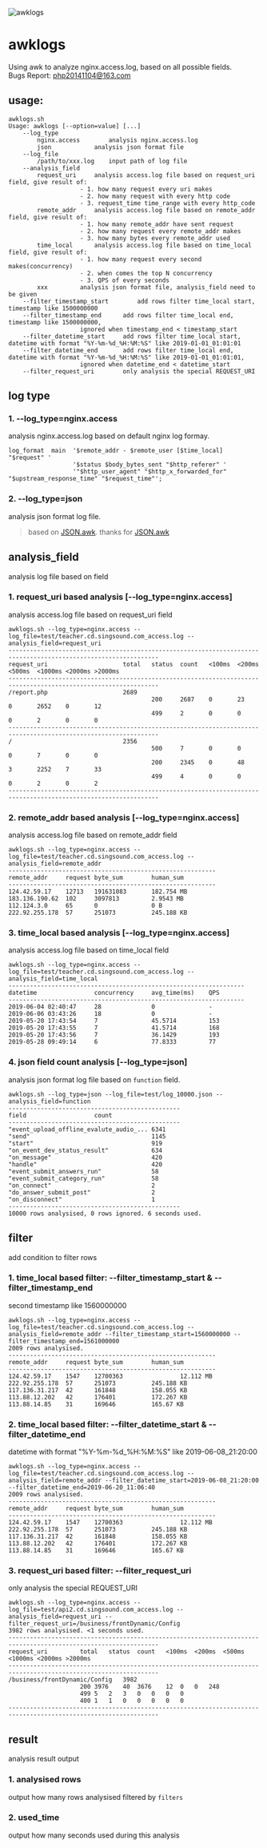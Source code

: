 ![awklogs](https://repository-images.githubusercontent.com/196912371/506b7700-aa4b-11e9-9f0a-e75d14919b41 "awklogs")
# awklogs
Using awk to analyze nginx.access.log, based on all possible fields.<br/>Bugs Report: php20141104@163.com
## usage:
```linux
awklogs.sh
Usage: awklogs [--option=value] [...]
	--log_type
		nginx.access		analysis nginx.access.log
		json			analysis json format file
	--log_file
		/path/to/xxx.log	input path of log file
	--analysis_field
		request_uri		analysis access.log file based on request_uri field, give result of:
					- 1. how many request every uri makes
					- 2. how many request with every http code
					- 3. request_time time_range with every http_code
		remote_addr		analysis access.log file based on remote_addr field, give result of:
					- 1. how many remote_addr have sent request
					- 2. how many request every remote_addr makes
					- 3. how many bytes every remote_addr used
		time_local		analysis access.log file based on time_local field, give result of:
					- 1. how many request every second makes(concurrency)
					- 2. when comes the top N concurrency
					- 3. QPS of every seconds
		xxx			analysis json format file, analysis_field need to be given
	--filter_timestamp_start		add rows filter time_local start, timestamp like 1500000000
	--filter_timestamp_end		add rows filter time_local end, timestamp like 1500000000,
					ignored when timestamp_end < timestamp_start
	--filter_datetime_start		add rows filter time_local start, datetime with format "%Y-%m-%d_%H:%M:%S" like 2019-01-01_01:01:01
	--filter_datetime_end		add rows filter time_local end, datetime with format "%Y-%m-%d_%H:%M:%S" like 2019-01-01_01:01:01,
					ignored when datetime_end < datetime_start
	--filter_request_uri		only analysis the special REQUEST_URI
```
## log type
### 1. --log_type=nginx.access
analysis nginx.access.log based on default nginx log formay.
```linux
log_format  main  '$remote_addr - $remote_user [$time_local] "$request" '
                  '$status $body_bytes_sent "$http_referer" '
                  '"$http_user_agent" "$http_x_forwarded_for" "$upstream_response_time" "$request_time"';
```
### 2. --log_type=json
analysis json format log file.
> based on [JSON.awk](https://github.com/step-/JSON.awk). thanks for [JSON.awk](https://github.com/step-/JSON.awk)

## analysis_field
analysis log file based on field
### 1. request_uri based analysis [--log_type=nginx.access]
analysis access.log file based on request_uri field
```linux
awklogs.sh --log_type=nginx.access --log_file=test/teacher.cd.singsound.com_access.log --analysis_field=request_uri
----------------------------------------------------------------------------------------------------------------
request_uri                     total   status  count   <100ms  <200ms  <500ms  <1000ms <2000ms >2000ms
----------------------------------------------------------------------------------------------------------------
/report.php                     2689
                                        200     2687    0       23      0       2652    0       12      
                                        499     2       0       0       0       2       0       0       
----------------------------------------------------------------------------------------------------------------
/                               2356
                                        500     7       0       0       0       7       0       0       
                                        200     2345    0       48      3       2252    7       33      
                                        499     4       0       0       0       2       0       2       
----------------------------------------------------------------------------------------------------------------
```
### 2. remote_addr based analysis [--log_type=nginx.access]
analysis access.log file based on remote_addr field
```linux
awklogs.sh --log_type=nginx.access --log_file=test/teacher.cd.singsound.com_access.log --analysis_field=remote_addr
----------------------------------------------------------
remote_addr     request byte_sum        human_sum
----------------------------------------------------------
124.42.59.17    12713   191631083       182.754 MB      
183.136.190.62  102     3097813         2.9543 MB       
112.124.3.0     65      0               0 B     
222.92.255.178  57      251073          245.188 KB      
```
### 3. time_local based analysis [--log_type=nginx.access]
analysis access.log file based on time_local field
```linux
awklogs.sh --log_type=nginx.access --log_file=test/teacher.cd.singsound.com_access.log --analysis_field=time_local
------------------------------------------------------------------
datetime                concurrency     avg_time(ms)    QPS
------------------------------------------------------------------
2019-06-04 02:40:47     28              0               -
2019-06-06 03:43:26     18              0               -
2019-05-20 17:43:54     7               45.5714         153
2019-05-20 17:43:55     7               41.5714         168
2019-05-20 17:43:56     7               36.1429         193
2019-05-28 09:49:14     6               77.8333         77
```
### 4. json field count analysis [--log_type=json]
analysis json format log file based on `function` field.
```linux
awklogs.sh --log_type=json --log_file=test/log_10000.json --analysis_field=function
------------------------------------------------
field					count
------------------------------------------------
"event_upload_offline_evalute_audio_...	6341
"send"                                  1145
"start"                                 919
"on_event_dev_status_result"            634
"on_message"                            420
"handle"                                420
"event_submit_answers_run"              58
"event_submit_category_run"             58
"on_connect"                            2
"do_answer_submit_post"                 2
"on_disconnect"                         1
------------------------------------------------
10000 rows analysised, 0 rows ignored. 6 seconds used.
```
## filter
add condition to filter rows
### 1. time_local based filter: --filter_timestamp_start & --filter_timestamp_end
second timestamp like 1560000000
```linux
awklogs.sh --log_type=nginx.access --log_file=test/teacher.cd.singsound.com_access.log --analysis_field=remote_addr --filter_timestamp_start=1560000000 --filter_timestamp_end=1561000000
2009 rows analysised.
----------------------------------------------------------
remote_addr     request byte_sum        human_sum
----------------------------------------------------------
124.42.59.17    1547    12700363                12.112 MB       
222.92.255.178  57      251073          245.188 KB      
117.136.31.217  42      161848          158.055 KB      
113.88.12.202   42      176401          172.267 KB      
113.88.14.85    31      169646          165.67 KB      
```
### 2. time_local based filter: --filter_datetime_start & --filter_datetime_end
datetime with format "%Y-%m-%d_%H:%M:%S" like 2019-06-08_21:20:00
```linux
awklogs.sh --log_type=nginx.access --log_file=test/teacher.cd.singsound.com_access.log --analysis_field=remote_addr --filter_datetime_start=2019-06-08_21:20:00 --filter_datetime_end=2019-06-20_11:06:40
2009 rows analysised.
----------------------------------------------------------
remote_addr     request byte_sum        human_sum
----------------------------------------------------------
124.42.59.17    1547    12700363                12.112 MB       
222.92.255.178  57      251073          245.188 KB      
117.136.31.217  42      161848          158.055 KB      
113.88.12.202   42      176401          172.267 KB      
113.88.14.85    31      169646          165.67 KB    
```
### 3. request_uri based filter: --filter_request_uri
only analysis the special REQUEST_URI
```linux
awklogs.sh --log_type=nginx.access --log_file=test/api2.cd.singsound.com_access.log --analysis_field=request_uri --filter_request_uri=/business/frontDynamic/Config
3982 rows analysised. <1 seconds used.
----------------------------------------------------------------------------------------------------------------
request_uri			total	status	count	<100ms	<200ms	<500ms	<1000ms	<2000ms	>2000ms
----------------------------------------------------------------------------------------------------------------
/business/frontDynamic/Config	3982
					200	3976	40	3676	12	0	0	248
					499	5	2	3	0	0	0	0
					400	1	1	0	0	0	0	0
----------------------------------------------------------------------------------------------------------------
```
## result
analysis result output
### 1. analysised rows
output how many rows analysised filtered by `filters`
### 2. used_time
output how many seconds used during this analysis
